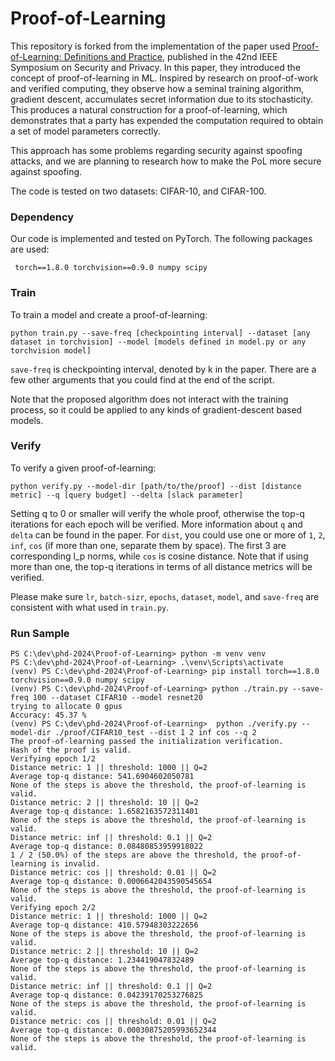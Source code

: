 # Proof-of-Learning

This repository is forked from the implementation of the paper used [Proof-of-Learning: Definitions and Practice](https://arxiv.org/abs/2103.05633), published in the 42nd IEEE Symposium on
Security and Privacy. In this paper, they introduced the concept of proof-of-learning in ML. Inspired by research on proof-of-work and verified computing, they observe how a seminal training algorithm, gradient descent, accumulates secret information due to its stochasticity. This produces a natural construction for a proof-of-learning, which demonstrates that a party has expended the computation required to obtain a set of model parameters correctly. 

This approach has some problems regarding security against spoofing attacks, and we are planning to research how to make the PoL more secure against spoofing. 

The code is tested on two datasets: CIFAR-10, and CIFAR-100. 

### Dependency
Our code is implemented and tested on PyTorch. The following packages are used:
```
 torch==1.8.0 torchvision==0.9.0 numpy scipy
```

### Train
To train a model and create a proof-of-learning:
```
python train.py --save-freq [checkpointing interval] --dataset [any dataset in torchvision] --model [models defined in model.py or any torchvision model]
```
`save-freq` is checkpointing interval, denoted by k in the paper. There are a few other arguments that you could find at the end of the script. 

Note that the proposed algorithm does not interact with the training process, so it could be applied to any kinds of gradient-descent based models.


### Verify
To verify a given proof-of-learning:
```
python verify.py --model-dir [path/to/the/proof] --dist [distance metric] --q [query budget] --delta [slack parameter]
```
Setting q to 0 or smaller will verify the whole proof, otherwise the top-q iterations for each epoch will be verified. More information about `q` and `delta` can be found in the paper. For `dist`, you could use one or more of `1`, `2`, `inf`, `cos` (if more than one, separate them by space). The first 3 are corresponding l_p norms, while `cos` is cosine distance. Note that if using more than one, the top-q iterations in terms of all distance metrics will be verified.

Please make sure `lr`, `batch-sizr`, `epochs`, `dataset`, `model`, and `save-freq` are consistent with what used in `train.py`.


### Run Sample 

```shell
PS C:\dev\phd-2024\Proof-of-Learning> python -m venv venv
PS C:\dev\phd-2024\Proof-of-Learning> .\venv\Scripts\activate
(venv) PS C:\dev\phd-2024\Proof-of-Learning> pip install torch==1.8.0 torchvision==0.9.0 numpy scipy 
(venv) PS C:\dev\phd-2024\Proof-of-Learning> python ./train.py --save-freq 100 --dataset CIFAR10 --model resnet20
trying to allocate 0 gpus
Accuracy: 45.37 %
(venv) PS C:\dev\phd-2024\Proof-of-Learning>  python ./verify.py --model-dir ./proof/CIFAR10_test --dist 1 2 inf cos --q 2
The proof-of-learning passed the initialization verification.
Hash of the proof is valid.
Verifying epoch 1/2
Distance metric: 1 || threshold: 1000 || Q=2
Average top-q distance: 541.6904602050781
None of the steps is above the threshold, the proof-of-learning is valid.
Distance metric: 2 || threshold: 10 || Q=2
Average top-q distance: 1.6582163572311401
None of the steps is above the threshold, the proof-of-learning is valid.
Distance metric: inf || threshold: 0.1 || Q=2
Average top-q distance: 0.08480853959918022
1 / 2 (50.0%) of the steps are above the threshold, the proof-of-learning is invalid.
Distance metric: cos || threshold: 0.01 || Q=2
Average top-q distance: 0.0006642043590545654
None of the steps is above the threshold, the proof-of-learning is valid.
Verifying epoch 2/2
Distance metric: 1 || threshold: 1000 || Q=2
Average top-q distance: 410.57948303222656
None of the steps is above the threshold, the proof-of-learning is valid.
Distance metric: 2 || threshold: 10 || Q=2
Average top-q distance: 1.234419047832489
None of the steps is above the threshold, the proof-of-learning is valid.
Distance metric: inf || threshold: 0.1 || Q=2
Average top-q distance: 0.04239170253276825
None of the steps is above the threshold, the proof-of-learning is valid.
Distance metric: cos || threshold: 0.01 || Q=2
Average top-q distance: 0.00030875205993652344
None of the steps is above the threshold, the proof-of-learning is valid.
```
